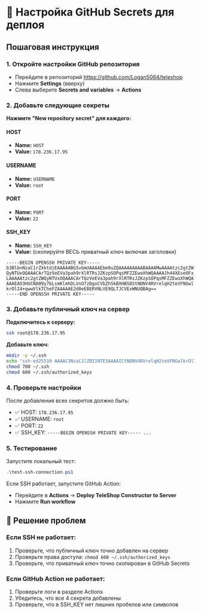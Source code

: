 # 🔑 Настройка GitHub Secrets для деплоя

## Пошаговая инструкция

### 1. Откройте настройки GitHub репозитория
- Перейдите в репозиторий https://github.com/Logan5064/teleshop
- Нажмите **Settings** (вверху)
- Слева выберите **Secrets and variables** → **Actions**

### 2. Добавьте следующие секреты

**Нажмите "New repository secret" для каждого:**

#### HOST
- **Name:** `HOST`
- **Value:** `178.236.17.95`

#### USERNAME  
- **Name:** `USERNAME`
- **Value:** `root`

#### PORT
- **Name:** `PORT` 
- **Value:** `22`

#### SSH_KEY
- **Name:** `SSH_KEY`
- **Value:** (скопируйте ВЕСЬ приватный ключ включая заголовки)
```
-----BEGIN OPENSSH PRIVATE KEY-----
b3BlbnNzaC1rZXktdjEAAAAABG5vbmUAAAAEbm9uZQAAAAAAAAABAAAAMwAAAAtzc2gtZW
QyNTUxOQAAACArTQzVeEVa3pah9rXlRTRsJZKzpSOPqsMFZZEwoXhWQAAAAJh44XEseOFx
LAAAAAtzc2gtZWQyNTUxOQAAACArTQzVeEVa3pah9rXlRTRsJZKzpSOPqsMFZZEwoXhWQA
AAAEAO3HUCNA09y7bLsmKlmhDLVnO7zDgoCVbZhSkBXHBS8StNDNV4RVrelqH2teVFNGwl
krOlI4+qwwVlkTCheFZAAAAAE2d0eEBERVNLVE9QLTJCVExWNUQBAg==
-----END OPENSSH PRIVATE KEY-----
```

### 3. Добавьте публичный ключ на сервер

**Подключитесь к серверу:**
```bash
ssh root@178.236.17.95
```

**Добавьте ключ:**
```bash
mkdir -p ~/.ssh
echo "ssh-ed25519 AAAAC3NzaC1lZDI1NTE5AAAAICtNDNV4RVrelqH2teVFNGwlkrOlI4+qwwVlkTCheFZA gtx@DESKTOP-2BTLV5D" >> ~/.ssh/authorized_keys
chmod 700 ~/.ssh
chmod 600 ~/.ssh/authorized_keys
```

### 4. Проверьте настройки

После добавления всех секретов должно быть:
- ✅ HOST: `178.236.17.95`
- ✅ USERNAME: `root`  
- ✅ PORT: `22`
- ✅ SSH_KEY: `-----BEGIN OPENSSH PRIVATE KEY----- ...`

### 5. Тестирование

Запустите локальный тест:
```powershell
.\test-ssh-connection.ps1
```

Если SSH работает, запустите GitHub Action:
- Перейдите в **Actions** → **Deploy TeleShop Constructor to Server**
- Нажмите **Run workflow**

## 🔧 Решение проблем

### Если SSH не работает:
1. Проверьте, что публичный ключ точно добавлен на сервер
2. Проверьте права доступа: `chmod 600 ~/.ssh/authorized_keys`
3. Проверьте, что приватный ключ точно скопирован в GitHub Secrets

### Если GitHub Action не работает:
1. Проверьте логи в разделе Actions
2. Убедитесь, что все 4 секрета добавлены
3. Проверьте, что в SSH_KEY нет лишних пробелов или символов 